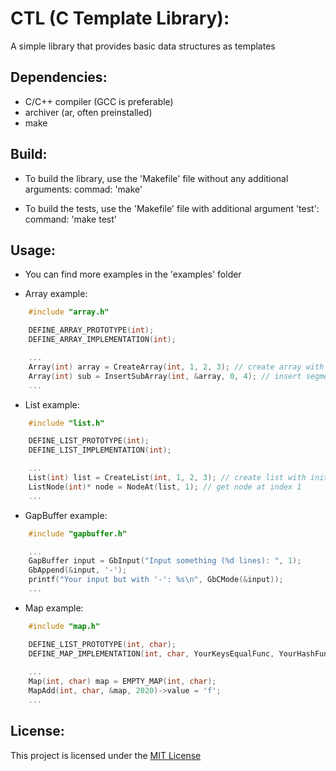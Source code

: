 # CTL (C Template Library):

A simple library that provides basic data structures as templates

## Dependencies:
- C/C++ compiler (GCC is preferable)
- archiver (ar, often preinstalled)
- make

## Build:
- To build the library, use the 'Makefile' file without any additional arguments:
commad: 'make'

- To build the tests, use the 'Makefile' file with additional argument 'test':
command: 'make test'

## Usage:
- You can find more examples in the 'examples' folder

* Array example:
~~~c
	#include "array.h"

	DEFINE_ARRAY_PROTOTYPE(int);
	DEFINE_ARRAY_IMPLEMENTATION(int);

	...
	Array(int) array = CreateArray(int, 1, 2, 3); // create array with initial values
	Array(int) sub = InsertSubArray(int, &array, 0, 4); // insert segment of size 4 in index 0
	...
~~~

- List example:
~~~c
	#include "list.h"

	DEFINE_LIST_PROTOTYPE(int);
	DEFINE_LIST_IMPLEMENTATION(int);

	...
	List(int) list = CreateList(int, 1, 2, 3); // create list with initial values
	ListNode(int)* node = NodeAt(list, 1); // get node at index 1
	...
~~~

- GapBuffer example:
~~~c
	#include "gapbuffer.h"

	...
	GapBuffer input = GbInput("Input something (%d lines): ", 1);
	GbAppend(&input, '-');
	printf("Your input but with '-': %s\n", GbCMode(&input));
	...
~~~

- Map example:
~~~c
	#include "map.h"

	DEFINE_LIST_PROTOTYPE(int, char);
	DEFINE_MAP_IMPLEMENTATION(int, char, YourKeysEqualFunc, YourHashFunc);
	
	...
	Map(int, char) map = EMPTY_MAP(int, char);
	MapAdd(int, char, &map, 2020)->value = 'f';
	...
~~~

## License:
This project is licensed under the [MIT License](LICENSE.md)